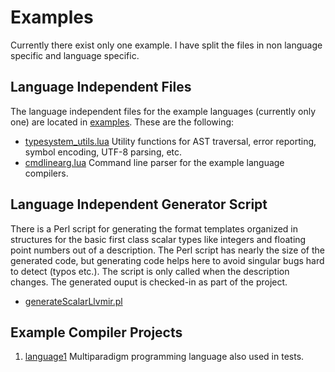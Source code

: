 # Examples
Currently there exist only one example. I have split the files in non language specific and language specific. 

## Language Independent Files
The language independent files for the example languages (currently only one) are located in [examples](../examples/). These are the following:

 - [typesystem_utils.lua](../examples/typesystem_utils.lua) 	Utility functions for AST traversal, error reporting, symbol encoding, UTF-8 parsing, etc.
 - [cmdlinearg.lua](../examples/cmdlinearg.lua) 		Command line parser for the example language compilers.
 
## Language Independent Generator Script
There is a Perl script for generating the format templates organized in structures for the basic first class scalar types like integers and floating point numbers out of a description. The Perl script has nearly the size of the generated code, but generating code helps here to avoid singular bugs hard to detect (typos etc.). The script is only called when the description changes. The generated ouput is checked-in as part of the project.

 - [generateScalarLlvmir.pl](../examples/gen/generateScalarLlvmir.pl)

 
## Example Compiler Projects
 1. [language1](example_language1.md) Multiparadigm programming language also used in tests.
 
 

 
